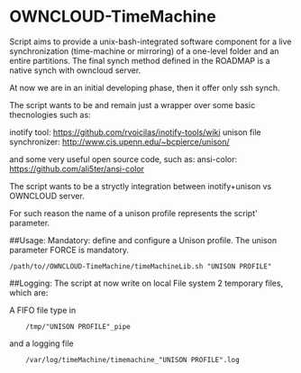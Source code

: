 # OWNCLOUD-TimeMachine
Script aims to provide a unix-bash-integrated software component for a live synchronization (time-machine or mirroring) of a one-level folder and an entire partitions. The final synch method defined in the ROADMAP is a native synch with owncloud server.

At now we are in an initial developing phase, then it offer only ssh synch.

The script wants to be and remain just a wrapper over some basic thecnologies such as: 

inotify tool: https://github.com/rvoicilas/inotify-tools/wiki
unison file synchronizer: http://www.cis.upenn.edu/~bcpierce/unison/

and some very useful open source code, such as:
ansi-color: https://github.com/ali5ter/ansi-color

The script wants to be a stryctly integration between inotify+unison vs OWNCLOUD server. 

For such reason the name of a unison profile represents the script' parameter.

##Usage:
Mandatory: define and configure a Unison profile.
The unison parameter FORCE is mandatory.
```
/path/to//OWNCLOUD-TimeMachine/timeMachineLib.sh "UNISON PROFILE"
```
##Logging: 
The script at now write on local File system 2 temporary files, which are:

A FIFO file type in 
```
    /tmp/"UNISON PROFILE"_pipe 
```    
and a logging file 
```
    /var/log/timeMachine/timemachine_"UNISON PROFILE".log
```    

